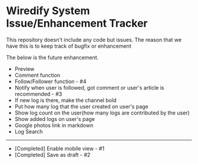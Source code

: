 # Wiredify System Issue/Enhancement Tracker

This repository doesn't include any code but issues.
The reason that we have this is to keep track of bugfix or enhancement

The below is the future enhancement.

* Preview
* Comment function
* Follow/Follower function - #4
* Notify when user is followed, got comment or user's article is recommended - #3
* If new log is there, make the channel bold
* Put how many log that the user created on user's page
* Show log count on the user(how many logs are contributed by the user)
* Show added logs on user's page
* Google photos link in markdown
* Log Search

---

* [Completed] Enable mobile view - #1
* [Completed] Save as draft - #2 




